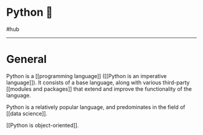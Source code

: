 # Python 🐍
#hub 

---
# General
Python is a [[programming language]] ([[Python is an imperative language]]). It consists of a base language, along with various third-party [[modules and packages]] that extend and improve the functionality of the language. 

Python is a relatively popular language, and predominates in the field of [[data science]]. 

[[Python is object-oriented]]. 